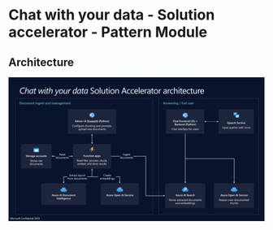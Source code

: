 # Chat with your data - Solution accelerator - Pattern Module

## Architecture

![Solution Architecture - Chat with your data](cwyd-solution-architecture.png)

